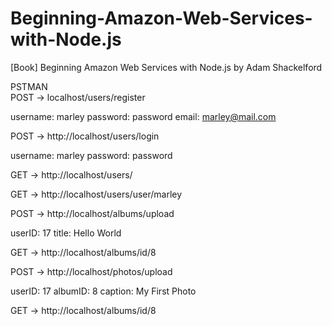 # Beginning-Amazon-Web-Services-with-Node.js
[Book] Beginning Amazon Web Services with Node.js by Adam Shackelford


PSTMAN  
POST -> localhost/users/register  

username: marley
password: password
email: marley@mail.com


POST -> http://localhost/users/login

username: marley
password: password


GET -> http://localhost/users/

GET -> http://localhost/users/user/marley


POST -> http://localhost/albums/upload

userID: 17
title: Hello World

GET -> http://localhost/albums/id/8


POST -> http://localhost/photos/upload

userID: 17
albumID: 8
caption: My First Photo


GET -> http://localhost/albums/id/8
